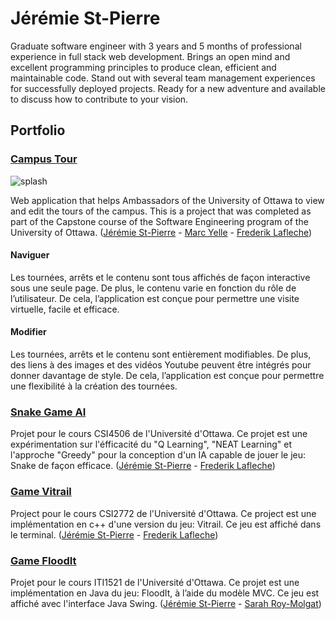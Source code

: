 # Jérémie St-Pierre
Graduate software engineer with 3 years and 5 months of professional experience in full stack web development. Brings an open mind and excellent programming principles to produce clean, efficient and maintainable code. Stand out with several team management experiences for successfully deployed projects. Ready for a new adventure and available to discuss how to contribute to your vision.

## Portfolio

### [Campus Tour](https://youtu.be/x4qiSbWoKxc)
![splash](https://user-images.githubusercontent.com/111090400/197367034-658cb480-002f-45d5-b903-bdf0cb321d3b.png)

Web application that helps Ambassadors of the University of Ottawa to view and edit the tours of the campus. This is a project that was completed as part of the Capstone course of the Software Engineering program of the University of Ottawa. ([Jérémie St-Pierre](https://www.linkedin.com/in/jstpi047/) - [Marc Yelle](https://www.linkedin.com/in/marc-yelle-55312a14a/) - [Frederik Lafleche](https://www.linkedin.com/in/frederik-lafleche/))

#### Naviguer
Les tournées, arrêts et le contenu sont tous affichés de façon interactive sous une seule page. De plus, le contenu varie en fonction du rôle de l’utilisateur. De cela, l’application est conçue pour permettre une visite virtuelle, facile et efficace.

#### Modifier
Les tournées, arrêts et le contenu sont entièrement modifiables. De plus, des liens à des images et des vidéos Youtube peuvent être intégrés pour donner davantage de style. De cela, l’application est conçue pour permettre une flexibilité à la création des tournées.

### [Snake Game AI](https://github.com/jstpi/AI-Game-Snake)
Projet pour le cours CSI4506 de l'Université d'Ottawa. Ce projet est une expérimentation sur l'éfficacité du "Q Learning", "NEAT Learning" et l'approche "Greedy" pour la conception d'un IA capable de jouer le jeu: Snake de façon efficace. ([Jérémie St-Pierre](https://www.linkedin.com/in/jstpi047/) - [Frederik Lafleche](https://www.linkedin.com/in/frederik-lafleche/))

### [Game Vitrail](https://github.com/jstpi/Game-Vitrail)
Project pour le cours CSI2772 de l'Université d'Ottawa. Ce project est une implémentation en c++ d'une version du jeu: Vitrail. Ce jeu est affiché dans le terminal. ([Jérémie St-Pierre](https://www.linkedin.com/in/jstpi047/) - [Frederik Lafleche](https://www.linkedin.com/in/frederik-lafleche/))

### [Game FloodIt](https://github.com/jstpi/Game-FloodIt)
Projet pour le cours ITI1521 de l'Université d'Ottawa. Ce projet est une implémentation en Java du jeu: FloodIt, à l’aide du modèle MVC. Ce jeu est affiché avec l'interface Java Swing. ([Jérémie St-Pierre](https://www.linkedin.com/in/jstpi047/) - [Sarah Roy-Molgat](https://www.linkedin.com/in/sroymolgat/))
